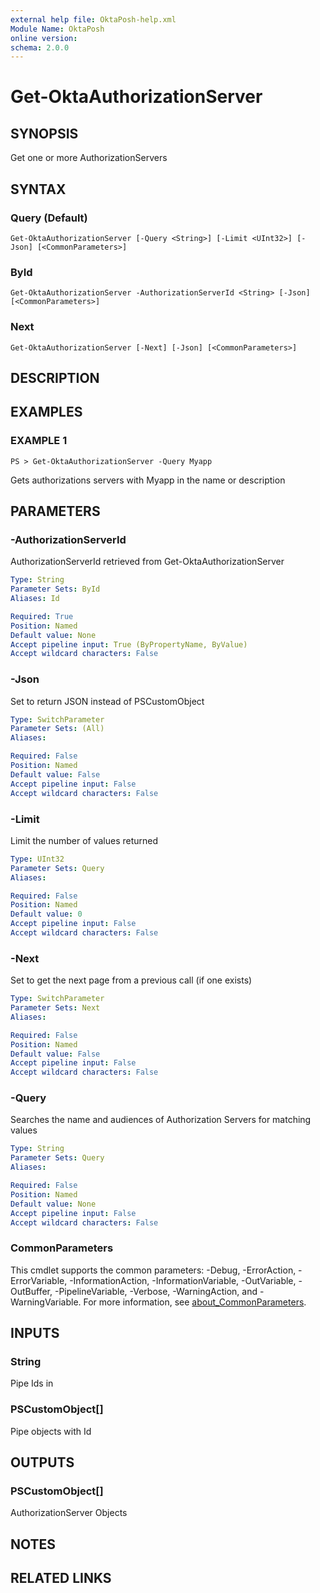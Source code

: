 ```yaml
---
external help file: OktaPosh-help.xml
Module Name: OktaPosh
online version:
schema: 2.0.0
---
```


# Get-OktaAuthorizationServer

## SYNOPSIS
Get one or more AuthorizationServers

## SYNTAX

### Query (Default)
```
Get-OktaAuthorizationServer [-Query <String>] [-Limit <UInt32>] [-Json] [<CommonParameters>]
```

### ById
```
Get-OktaAuthorizationServer -AuthorizationServerId <String> [-Json] [<CommonParameters>]
```

### Next
```
Get-OktaAuthorizationServer [-Next] [-Json] [<CommonParameters>]
```

## DESCRIPTION

## EXAMPLES

### EXAMPLE 1
```
PS > Get-OktaAuthorizationServer -Query Myapp
```

Gets authorizations servers with Myapp in the name or description

## PARAMETERS

### -AuthorizationServerId
AuthorizationServerId retrieved from Get-OktaAuthorizationServer

```yaml
Type: String
Parameter Sets: ById
Aliases: Id

Required: True
Position: Named
Default value: None
Accept pipeline input: True (ByPropertyName, ByValue)
Accept wildcard characters: False
```

### -Json
Set to return JSON instead of PSCustomObject

```yaml
Type: SwitchParameter
Parameter Sets: (All)
Aliases:

Required: False
Position: Named
Default value: False
Accept pipeline input: False
Accept wildcard characters: False
```

### -Limit
Limit the number of values returned

```yaml
Type: UInt32
Parameter Sets: Query
Aliases:

Required: False
Position: Named
Default value: 0
Accept pipeline input: False
Accept wildcard characters: False
```

### -Next
Set to get the next page from a previous call (if one exists)

```yaml
Type: SwitchParameter
Parameter Sets: Next
Aliases:

Required: False
Position: Named
Default value: False
Accept pipeline input: False
Accept wildcard characters: False
```

### -Query
Searches the name and audiences of Authorization Servers for matching values

```yaml
Type: String
Parameter Sets: Query
Aliases:

Required: False
Position: Named
Default value: None
Accept pipeline input: False
Accept wildcard characters: False
```

### CommonParameters
This cmdlet supports the common parameters: -Debug, -ErrorAction, -ErrorVariable, -InformationAction, -InformationVariable, -OutVariable, -OutBuffer, -PipelineVariable, -Verbose, -WarningAction, and -WarningVariable. For more information, see [about_CommonParameters](http://go.microsoft.com/fwlink/?LinkID=113216).

## INPUTS

### String
Pipe Ids in

### PSCustomObject[]
Pipe objects with Id

## OUTPUTS

### PSCustomObject[]
AuthorizationServer Objects

## NOTES

## RELATED LINKS
